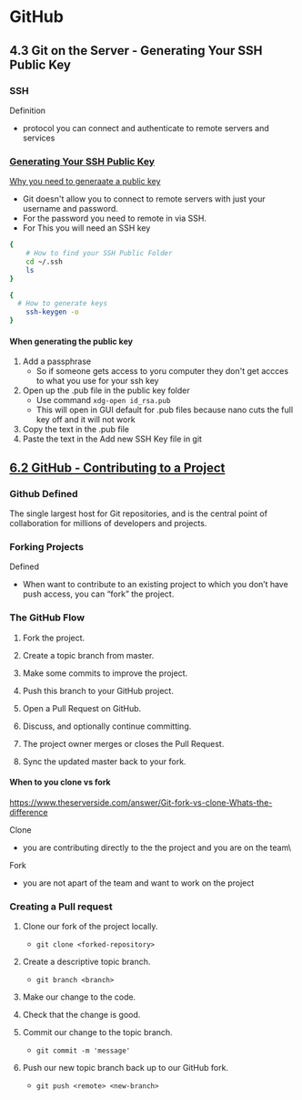 # GitHub 

## 4.3 Git on the Server - Generating Your SSH Public Key

### SSH
Definition
* protocol you can  connect  and authenticate to remote servers and services



### [Generating Your SSH Public Key](https://git-scm.com/book/en/v2/Git-on-the-Server-Generating-Your-SSH-Public-Key)

[Why you need to generaate a public key](https://docs.github.com/en/authentication/connecting-to-github-with-ssh/about-ssh)
* Git doesn't allow you to connect to remote servers with just your username and password. 
* For the password you need to remote in via SSH.
* For This you will need an SSH key


``` bash
{
    # How to find your SSH Public Folder
    cd ~/.ssh
    ls
}
```

``` bash
{
  # How to generate keys
    ssh-keygen -o
}
```
#### When generating the public key 
1. Add a passphrase
    * So if someone gets access to yoru computer they don't get accces to what you use for your ssh key
1. Open up the .pub file in the public key folder
    * Use command `xdg-open id_rsa.pub`
    * This will open in GUI default for .pub files because nano cuts the full key off and it will not work
1. Copy the text in the .pub file
1. Paste the text in the Add new SSH Key file in git


## [6.2 GitHub - Contributing to a Project](https://git-scm.com/book/en/v2/GitHub-Contributing-to-a-Project)
### Github Defined
The single largest host for Git repositories, and is the central point of collaboration for millions of developers and projects. 


### Forking Projects

Defined
* When want to contribute to an existing project to which you don’t have push access, you can “fork” the project. 


### The GitHub Flow

1. Fork the project.

1. Create a topic branch from master.

1. Make some commits to improve the project.

1. Push this branch to your GitHub project.

1. Open a Pull Request on GitHub.

1. Discuss, and optionally continue committing.

1. The project owner merges or closes the Pull Request.

1. Sync the updated master back to your fork.


#### When to you clone vs fork 
https://www.theserverside.com/answer/Git-fork-vs-clone-Whats-the-difference

Clone 
* you are contributing directly to the the project and you are on the team\

Fork
* you are not apart of the team and want to work on the project


### Creating a Pull request
1. Clone our fork of the project locally. 
    * `git clone <forked-repository>`
1. Create a descriptive topic branch.
    * `git branch <branch>`
1. Make our change to the code.
1. Check that the change is good.
1. Commit our change to the topic branch.
    * `git commit -m 'message'`

1. Push our new topic branch back up to our GitHub fork.
    * `git push <remote> <new-branch>`

